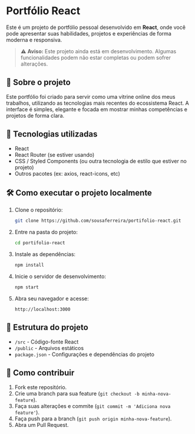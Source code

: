 

# Portfólio React

Este é um projeto de portfólio pessoal desenvolvido em **React**, onde você pode apresentar suas habilidades, projetos e experiências de forma moderna e responsiva.

> ⚠️ **Aviso:** Este projeto ainda está em desenvolvimento. Algumas funcionalidades podem não estar completas ou podem sofrer alterações.

## 🧾 Sobre o projeto

Este portfólio foi criado para servir como uma vitrine online dos meus trabalhos, utilizando as tecnologias mais recentes do ecossistema React. A interface é simples, elegante e focada em mostrar minhas competências e projetos de forma clara.

## 🚀 Tecnologias utilizadas

* React
* React Router (se estiver usando)
* CSS / Styled Components (ou outra tecnologia de estilo que estiver no projeto)
* Outros pacotes (ex: axios, react-icons, etc)

## 🛠️ Como executar o projeto localmente

1. Clone o repositório:

   ```bash
   git clone https://github.com/sousaferreira/portifolio-react.git
   ```

2. Entre na pasta do projeto:

   ```bash
   cd portifolio-react
   ```

3. Instale as dependências:

   ```bash
   npm install
   ```

4. Inicie o servidor de desenvolvimento:

   ```bash
   npm start
   ```

5. Abra seu navegador e acesse:

   ```
   http://localhost:3000
   ```

## 📁 Estrutura do projeto

* `/src` - Código-fonte React
* `/public` - Arquivos estáticos
* `package.json` - Configurações e dependências do projeto

## 🤝 Como contribuir

1. Fork este repositório.
2. Crie uma branch para sua feature (`git checkout -b minha-nova-feature`).
3. Faça suas alterações e commite (`git commit -m 'Adiciona nova feature'`).
4. Faça push para a branch (`git push origin minha-nova-feature`).
5. Abra um Pull Request.

